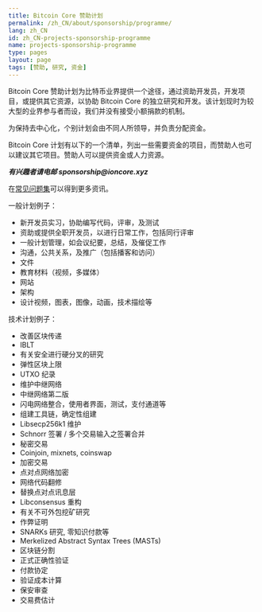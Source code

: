 ```yaml
---
title: Bitcoin Core 赞助计划
permalink: /zh_CN/about/sponsorship/programme/
lang: zh_CN
id: zh_CN-projects-sponsorship-programme
name: projects-sponsorship-programme
type: pages
layout: page
tags: [赞助, 研究, 资金]
---
```

Bitcoin Core 赞助计划为比特币业界提供一个途径，通过资助开发员，开发项目，或提供其它资源，以协助 Bitcoin Core 的独立研究和开发。该计划现时为较大型的业界参与者而设，我们并没有接受小额捐款的机制。

为保持去中心化，个别计划会由不同人所领导，并负责分配资金。

Bitcoin Core 计划有以下的一个清单，列出一些需要资金的项目，而赞助人也可以建议其它项目。赞助人可以提供资金或人力资源。

_**有兴趣者请电邮 sponsorship<span style="display:none"></span>@ioncore.xyz**_

在[常见问题集](/zh_CN/about/sponsorship/faq/)可以得到更多资讯。

一般计划例子：

- 新开发员实习，协助编写代码，评审，及测试
- 资助或提供全职开发员，以进行日常工作，包括同行评审
- 一般计划管理，如会议纪要，总结，及催促工作
- 沟通，公共关系，及推广（包括播客和访问）
- 文件
- 教育材料（视频，多媒体）
- 网站
- 架构
- 设计视频，图表，图像，动画，技术描绘等

技术计划例子：

- 改善区块传递
- IBLT
- 有关安全进行硬分叉的研究
- 弹性区块上限
- UTXO 纪录
- 维护中继网络
- 中继网络第二版
- 闪电网络整合，使用者界面，测试，支付通道等
- 组建工具链，确定性组建
- Libsecp256k1 维护
- Schnorr 签署 / 多个交易输入之签署合并
- 秘密交易
- Coinjoin, mixnets, coinswap
- 加密交易
- 点对点网络加密
- 网络代码翻修
- 替换点对点讯息层
- Libconsensus 重构
- 有关不可外包挖矿研究
- 作弊证明
- SNARKs 研究, 零知识付款等
- Merkelized Abstract Syntax Trees (MASTs)
- 区块链分割
- 正式正确性验证
- 付款协定
- 验证成本计算
- 保安审查
- 交易费估计